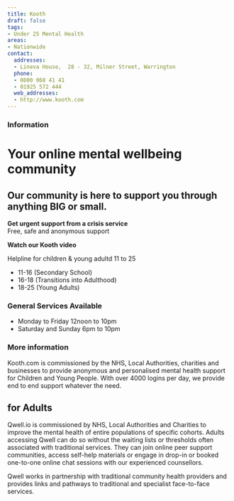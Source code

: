 ```yaml
---
title: Kooth
draft: false
tags:
- Under 25 Mental Health
areas:
- Nationwide
contact:
  addresses:
  - Lineva House,  28 - 32, Milner Street, Warrington
  phone:
  - 0800 068 41 41
  - 01925 572 444
  web_addresses:
  - http://www.kooth.com
---
```


### Information  
# Your online mental wellbeing community  

## Our community is here to support you through anything BIG or small.  
**Get urgent support from a crisis service**    
Free, safe and anonymous support

**Watch our Kooth video**  

Helpline for children & young adultd 11 to 25  
* 11-16 (Secondary School)  
* 16-18 (Transitions into Adulthood)   
* 18-25 (Young Adults)

### General Services Available
* Monday to Friday 12noon to 10pm  
* Saturday and Sunday 6pm to 10pm  

### More information
Kooth.com is commissioned by the NHS, Local Authorities, charities and businesses to provide anonymous and personalised mental health support for Children and Young People. With over 4000 logins per day, we provide end to end support whatever the need.

## for Adults
Qwell.io is commissioned by NHS, Local Authorities and Charities to improve the mental health of entire populations of specific cohorts. Adults accessing Qwell can do so without the waiting lists or thresholds often associated with traditional services. They can join online peer support communities, access self-help materials or engage in drop-in or booked one-to-one online chat sessions with our experienced counsellors.

Qwell works in partnership with traditional community health providers and provides links and pathways to traditional and specialist face-to-face services.
